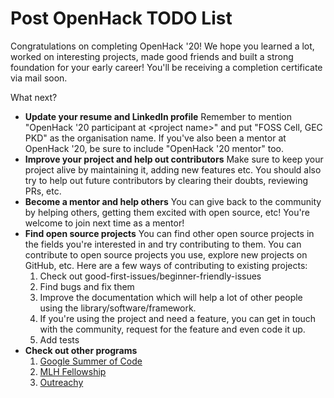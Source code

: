 # Post OpenHack TODO List

Congratulations on completing OpenHack '20! We hope you learned a lot, worked on interesting projects, made good friends and built a strong foundation for your early career! You'll be receiving a completion certificate via mail soon. 

What next?

* **Update your resume and LinkedIn profile** Remember to mention "OpenHack '20 participant at &lt;project name&gt;" and put "FOSS Cell, GEC PKD" as the organisation name. If you've also been a mentor at OpenHack '20, be sure to include "OpenHack '20 mentor" too. 
* **Improve your project and help out contributors** Make sure to keep your project alive by maintaining it, adding new features etc. You should also try to help out future contributors by clearing their doubts, reviewing PRs, etc. 
* **Become a mentor and help others** You can give back to the community by helping others, getting them excited with open source, etc! You're welcome to join next time as a mentor! 
* **Find open source projects** You can find other open source projects in the fields you're interested in and try contributing to them. You can contribute to open source projects you use, explore new projects on GitHub, etc.  Here are a few ways of contributing to existing projects:
  1. Check out good-first-issues/beginner-friendly-issues
  2. Find bugs and fix them
  3. Improve the documentation which will help a lot of other people using the library/software/framework.
  4. If you're using the project and need a feature, you can get in touch with the community, request for the feature and even code it up.
  5. Add tests 
* **Check out other programs**
  1. [Google Summer of Code](https://summerofcode.withgoogle.com/)
  2. [MLH Fellowship](https://fellowship.mlh.io/)
  3. [Outreachy](https://www.outreachy.org/)

